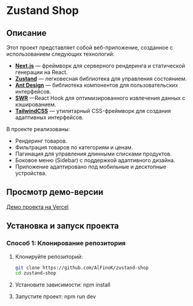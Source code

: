 # Zustand Shop

## Описание

Этот проект представляет собой веб-приложение, созданное с использованием следующих технологий:

- **[Next.js](https://nextjs.org/)** — фреймворк для серверного рендеринга и статической генерации на React.
- **[Zustand](https://zustand-demo.pmnd.rs/)** — легковесная библиотека для управления состоянием.
- **[Ant Design](https://ant.design/)** — библиотека компонентов для пользовательских интерфейсов.
- **[SWR](https://swr.vercel.app/)** —React Hook для оптимизированного извлечения данных с кэшированием.
- **[TailwindCSS](https://tailwindcss.com/)** — утилитарный CSS-фреймворк для создания адаптивных интерфейсов.

В проекте реализованы:

- Рендеринг товаров.
- Фильтрация товаров по категориям и ценам.
- Пагинация для управления длинными списками продуктов.
- Боковое меню (Sidebar) с поддержкой адаптивного дизайна.
- Приложение адаптировано под мобильные и десктопные устройства.

## Просмотр демо-версии

[Демо проекта на Vercel](https://zustand-market.vercel.app)

## Установка и запуск проекта

### Способ 1: Клонирование репозитория

1. Клонируйте репозиторий:

   ```bash
   git clone https://github.com/AlFinoK/zustand-shop
   cd zustand-shop

   ```

2. Установите зависимости:
   npm install

3. Запустите проект:
   npm run dev
